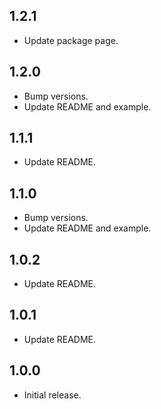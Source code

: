 ## 1.2.1

* Update package page.

## 1.2.0

* Bump versions.
* Update README and example.

## 1.1.1

* Update README.

## 1.1.0

* Bump versions.
* Update README and example.

## 1.0.2

* Update README.

## 1.0.1

* Update README.

## 1.0.0

* Initial release.
